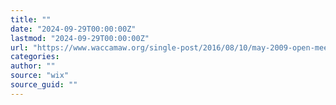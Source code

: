 ```yaml
---
title: ""
date: "2024-09-29T00:00:00Z"
lastmod: "2024-09-29T00:00:00Z"
url: "https://www.waccamaw.org/single-post/2016/08/10/may-2009-open-meeting-summary-05012009"
categories:
author: ""
source: "wix"
source_guid: ""
---
```




